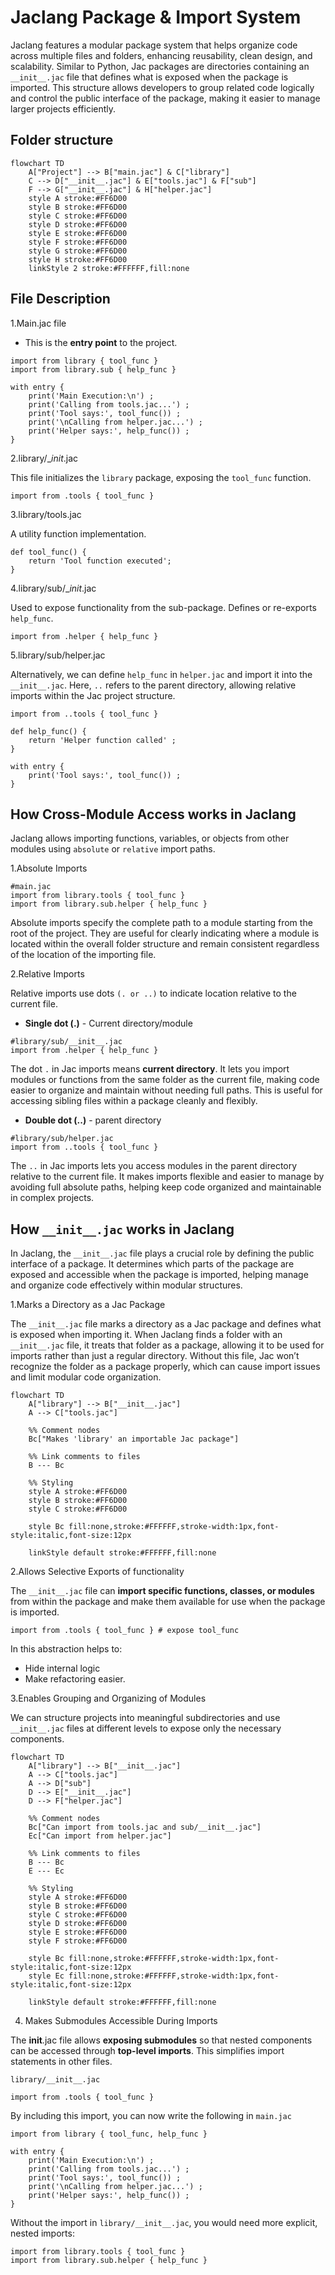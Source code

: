 # Jaclang Package & Import System

Jaclang features a modular package system that helps organize code across multiple files and folders, enhancing reusability, clean design, and scalability. Similar to Python, Jac packages are directories containing an `__init__.jac` file that defines what is exposed when the package is imported. This structure allows developers to group related code logically and control the public interface of the package, making it easier to manage larger projects efficiently.

## Folder structure

```mermaid
flowchart TD
    A["Project"] --> B["main.jac"] & C["library"]
    C --> D["__init__.jac"] & E["tools.jac"] & F["sub"]
    F --> G["__init__.jac"] & H["helper.jac"]
    style A stroke:#FF6D00
    style B stroke:#FF6D00
    style C stroke:#FF6D00
    style D stroke:#FF6D00
    style E stroke:#FF6D00
    style F stroke:#FF6D00
    style G stroke:#FF6D00
    style H stroke:#FF6D00
    linkStyle 2 stroke:#FFFFFF,fill:none
```

## File Description

1.Main.jac file

- This is the **entry point** to the project.

```Jac linenums="1"
import from library { tool_func }
import from library.sub { help_func }

with entry {
    print('Main Execution:\n') ;
    print('Calling from tools.jac...') ;
    print('Tool says:', tool_func()) ;
    print('\nCalling from helper.jac...') ;
    print('Helper says:', help_func()) ;
}
```

2.library/__init_.jac

This file initializes the `library` package, exposing the `tool_func` function.

```Jac linenums="1"
import from .tools { tool_func }
```

3.library/tools.jac

A utility function implementation.

```Jac linenums="1"
def tool_func() {
    return 'Tool function executed';
}
```

4.library/sub/__init_.jac

Used to expose functionality from the sub-package. Defines or re-exports `help_func`.

```Jac linenums="1"
import from .helper { help_func }
```

5.library/sub/helper.jac

Alternatively, we can define `help_func` in `helper.jac` and import it into the `__init__.jac`. Here, `..` refers to the parent directory, allowing relative imports within the Jac project structure.

```Jac linenums="1"
import from ..tools { tool_func }

def help_func() {
    return 'Helper function called' ;
}

with entry {
    print('Tool says:', tool_func()) ;
}
```

## How Cross-Module Access works in Jaclang

Jaclang allows importing functions, variables, or objects from other modules using `absolute` or `relative` import paths.

1.Absolute Imports

```Jac linenums="1"
#main.jac
import from library.tools { tool_func }
import from library.sub.helper { help_func }
```

Absolute imports specify the complete path to a module starting from the root of the project. They are useful for clearly indicating where a module is located within the overall folder structure and remain consistent regardless of the location of the importing file.

2.Relative Imports

Relative imports use dots `(. or ..)` to indicate location relative to the current file.

- **Single dot (.)** - Current directory/module

```Jac linenums="1"
#library/sub/__init__.jac
import from .helper { help_func }
```

The dot `.` in Jac imports means **current directory**. It lets you import modules or functions from the same folder as the current file, making code easier to organize and maintain without needing full paths. This is useful for accessing sibling files within a package cleanly and flexibly.

- **Double dot (..)** - parent directory

```Jac linenums="1"
#library/sub/helper.jac
import from ..tools { tool_func }
```
The `..` in Jac imports lets you access modules in the parent directory relative to the current file. It makes imports flexible and easier to manage by avoiding full absolute paths, helping keep code organized and maintainable in complex projects.

## How `__init__.jac` works in Jaclang

In Jaclang, the `__init__.jac` file plays a crucial role by defining the public interface of a package. It determines which parts of the package are exposed and accessible when the package is imported, helping manage and organize code effectively within modular structures.

1.Marks a Directory as a Jac Package

The `__init__.jac` file marks a directory as a Jac package and defines what is exposed when importing it. When Jaclang finds a folder with an `__init__.jac` file, it treats that folder as a package, allowing it to be used for imports rather than just a regular directory. Without this file, Jac won’t recognize the folder as a package properly, which can cause import issues and limit modular code organization.

```mermaid
flowchart TD
    A["library"] --> B["__init__.jac"]
    A --> C["tools.jac"]

    %% Comment nodes
    Bc["Makes 'library' an importable Jac package"]

    %% Link comments to files
    B --- Bc

    %% Styling
    style A stroke:#FF6D00
    style B stroke:#FF6D00
    style C stroke:#FF6D00

    style Bc fill:none,stroke:#FFFFFF,stroke-width:1px,font-style:italic,font-size:12px

    linkStyle default stroke:#FFFFFF,fill:none
```

2.Allows Selective Exports of functionality

The `__init__.jac` file can **import specific functions, classes, or modules** from within the package and make them available for use when the package is imported.

```Jac linenums="1"
import from .tools { tool_func } # expose tool_func
```

In this abstraction helps to:

- Hide internal logic
- Make refactoring easier.

3.Enables Grouping and Organizing of Modules

We can structure projects into meaningful subdirectories and use `__init__.jac` files at different levels to expose only the necessary components.

```mermaid
flowchart TD
    A["library"] --> B["__init__.jac"]
    A --> C["tools.jac"]
    A --> D["sub"]
    D --> E["__init__.jac"]
    D --> F["helper.jac"]

    %% Comment nodes
    Bc["Can import from tools.jac and sub/__init__.jac"]
    Ec["Can import from helper.jac"]

    %% Link comments to files
    B --- Bc
    E --- Ec

    %% Styling
    style A stroke:#FF6D00
    style B stroke:#FF6D00
    style C stroke:#FF6D00
    style D stroke:#FF6D00
    style E stroke:#FF6D00
    style F stroke:#FF6D00

    style Bc fill:none,stroke:#FFFFFF,stroke-width:1px,font-style:italic,font-size:12px
    style Ec fill:none,stroke:#FFFFFF,stroke-width:1px,font-style:italic,font-size:12px

    linkStyle default stroke:#FFFFFF,fill:none
```

4. Makes Submodules Accessible During Imports

The __init__.jac file allows **exposing submodules** so that nested components can be accessed through **top-level imports**. This simplifies import statements in other files.

`library/__init__.jac`
```Jac linenums="1"
import from .tools { tool_func }
```

By including this import, you can now write the following in `main.jac`

```Jac linenums="1"
import from library { tool_func, help_func }

with entry {
    print('Main Execution:\n') ;
    print('Calling from tools.jac...') ;
    print('Tool says:', tool_func()) ;
    print('\nCalling from helper.jac...') ;
    print('Helper says:', help_func()) ;
}
```

Without the import in `library/__init__.jac`, you would need more explicit, nested imports:

```Jac linenums="1"
import from library.tools { tool_func }
import from library.sub.helper { help_func }
```